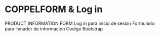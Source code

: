 # COPPELFORM & Log in
PRODUCT INFORMATION FORM
Log in para inicio de sesion
Formulario para llenador de informacion
Codigo Bootstrap
